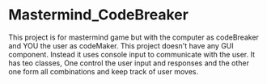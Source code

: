 # Mastermind_CodeBreaker
This project is for mastermind game but with the computer as codeBreaker and YOU the user as codeMaker.
This project doesn't have any GUI component. Instead it uses console input to communicate with the user. It has teo classes, One control the user input and responses and the other one form all combinations and keep track of user moves.
